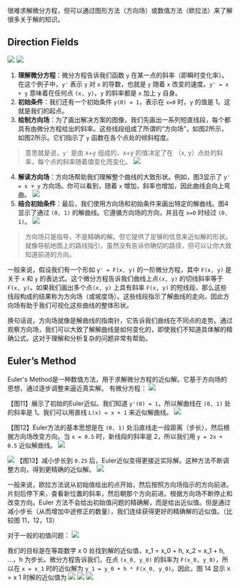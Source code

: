 很难求解微分方程，但可以通过图形方法（方向场）或数值方法（欧拉法）来了解很多关于解的知识。

## Direction Fields
![](images/Pasted%20image%2020240915085832.png)
![](images/Pasted%20image%2020240915090022.png)
1. **理解微分方程**：微分方程告诉我们函数 `y` 在某一点的斜率（即瞬时变化率）。在这个例子中，`y'` 表示 `y` 对 `x` 的导数，也就是 `y` 随着 `x` 改变的速度。`y' = x + y` 意味着在任何点 `(x, y)`，`y` 的斜率都是 `x` 加上 `y` 自身。
2. **初始条件**：我们还有一个初始条件 `y(0) = 1`，表示在 `x=0` 时，`y` 的值是 1。这就是我们的起点。
3. **绘制方向场**：为了画出解决方案的图像，我们先画出一系列短直线段，每个都具有由微分方程给出的斜率。这些线段组成了所谓的“方向场”，如图2所示，如图2所示。它们指示了 `y` 函数在各个点处的倾斜程度。
> 意思就是说，`y'` 是由 x+y 组成的，x+y 的值决定了在 （x, y）点处的斜率，每个点的斜率随着值变化而变化。
![](images/Pasted%20image%2020240915090047.png)
4. **解读方向场**：方向场帮助我们理解整个曲线的大致形状。例如，图3显示了 `y' = x + y` 方向场。你可以看到，随着 `x` 增加，斜率也增加，因此曲线会向上弯曲。
![](images/Pasted%20image%2020240915090200.png)
5. **结合初始条件**：最后，我们使用方向场和初始条件来画出特定的解曲线。图4显示了通过 `(0, 1)` 的解曲线。它遵循方向场的方向，并且在 `x=0` 时经过 `(0, 1)`。
![](images/Pasted%20image%2020240915090210.png)
> 方向场只是指导，不是精确的解。但它提供了足够的信息来近似解的形状。就像导航地图上的路线指引，虽然没有告诉你确切的路径，但可以让你大致知道前进的方向。

一般来说，假设我们有一个形如 `y' = F(x, y)` 的一阶微分方程，其中 `F(x, y)` 是关于 `x` 和 `y` 的表达式。这个微分方程告诉我们曲线上点`(x, y)` 的切线斜率等于 `F(x, y)`。如果我们画出多个点`(x, y)` 上具有斜率 `F(x, y)` 的短线段，那么这些线段构成的结果称为方向场（或坡度场）。这些线段指示了解曲线的走向，因此方向场有助于我们可视化这些曲线的整体形状。

换句话说，方向场就像是解曲线的指南针，它告诉我们曲线在不同点的走势。通过观察方向场，我们可以大致了解解曲线是如何变化的，即使我们不知道具体解的精确公式。这对于理解和分析复杂的问题非常有帮助。


## Euler’s Method
Euler's Method是一种数值方法，用于求解微分方程的近似解。它基于方向场的思想，通过逐步调整来逼近真实解。
有微分方程：
![](images/Pasted%20image%2020240915091450.png)

【图11】展示了初始的Euler近似。我们知道 `y'(0) = 1`，所以解曲线在 `(0, 1)` 处的斜率是 1。我们可以用直线 `L(x) = x + 1` 来近似解曲线。
![](images/Pasted%20image%2020240915091516.png)

【图12】Euler方法的基本思想是在 `(0, 1)` 处沿直线走一段距离（步长），然后根据方向场改变方向。当 `x = 0.5` 时，新线段的斜率是 2，所以我们用 `y = 2x + 0.5` 近似解曲线。
![](images/Pasted%20image%2020240915091800.png)

![](images/Pasted%20image%2020240915091653.png)
【图13】减小步长到 `0.25` 后，Euler近似变得更接近实际解。这种方法不断调整方向，得到更精确的近似解。
![](images/Pasted%20image%2020240915091719.png)

一般来说，欧拉方法说从初始值给出的点开始，然后按照方向场指示的方向前进。片刻后停下来，查看新位置的斜率，然后朝那个方向前进。根据方向场不断停止和改变方向。Euler 方法不会给出初始值问题的精确解，而是给出近似值。但是通过减小步长（从而增加中途修正的数量），我们连续获得更好的精确解的近似值。（比较图 11，12，13）


对于一般的初值问题：
![](images/Pasted%20image%2020240915092338.png)

我们的目标是在等距数字 x 0 处找到解的近似值，x_1 = x_0 + h, x_2 = x_1 + h, ...，h 为步长。微分方程告诉我们，在点 `(x_0, y_0)` 的斜率为 `F(x_0, y_0)`，所以在 `x = x_1` 时的近似解为 `y_1 = y_0 + h * F(x_0, y_0)`。因此，图 14 显示 x = x 1 时解的近似值为
![](images/Pasted%20image%2020240915092717.png)
![](images/Pasted%20image%2020240915092615.png)
![](images/Pasted%20image%2020240915092754.png)